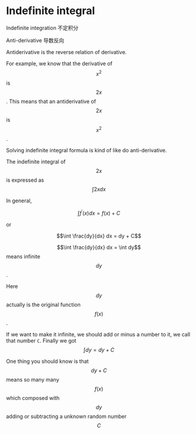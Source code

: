 # Indefinite integral

Indefinite integration 不定积分

Anti-derivative 导数反向

Antiderivative is the reverse relation of derivative.

For example, we know that the derivative of $$x^2$$ is $$2x$$. This means that an antiderivative of $$2x$$ is $$x^2$$.

Solving indefinite integral formula is kind of like do anti-derivative.

The indefinite integral of $$2x$$ is expressed as $$\int 2x dx$$

In general,

$$\int f^\prime(x) dx = f(x) + C$$

or

$$\int \frac{dy}{dx} dx = dy + C$$

$$\int \frac{dy}{dx} dx = \int dy$$ means infinite $$dy$$.

Here $$dy$$ actually is the original function $$f(x)$$.

If we want to make it infinite, we should add or minus a number to it, we call that number `C`. Finally we got $$\int dy = dy + C$$

One thing you should know is that $$dy + C$$ means so many many $$f(x)$$ which composed with $$dy$$ adding or subtracting a unknown random number $$C$$

